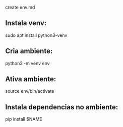 create env.md

## Instala venv:
sudo apt install python3-venv

## Cria ambiente:
python3 -m venv env

## Ativa ambiente:
source env/bin/activate

## Instala dependencias no ambiente:
pip install $NAME